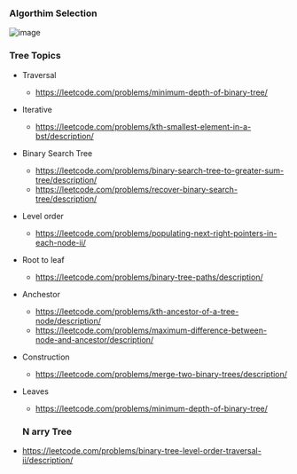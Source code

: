 ### Algorthim Selection
![image](https://github.com/user-attachments/assets/31bfa391-d270-4b55-ab7f-e598500c252e)


### Tree Topics
- Traversal
    -  https://leetcode.com/problems/minimum-depth-of-binary-tree/
- Iterative
  - https://leetcode.com/problems/kth-smallest-element-in-a-bst/description/
- Binary Search Tree
   - https://leetcode.com/problems/binary-search-tree-to-greater-sum-tree/description/
   - https://leetcode.com/problems/recover-binary-search-tree/description/
- Level order
  - https://leetcode.com/problems/populating-next-right-pointers-in-each-node-ii/
- Root to leaf
  - https://leetcode.com/problems/binary-tree-paths/description/
- Anchestor
   - https://leetcode.com/problems/kth-ancestor-of-a-tree-node/description/
   - https://leetcode.com/problems/maximum-difference-between-node-and-ancestor/description/
- Construction
   - https://leetcode.com/problems/merge-two-binary-trees/description/
- Leaves
  - https://leetcode.com/problems/minimum-depth-of-binary-tree/
 
  ### N arry Tree
- https://leetcode.com/problems/binary-tree-level-order-traversal-ii/description/
